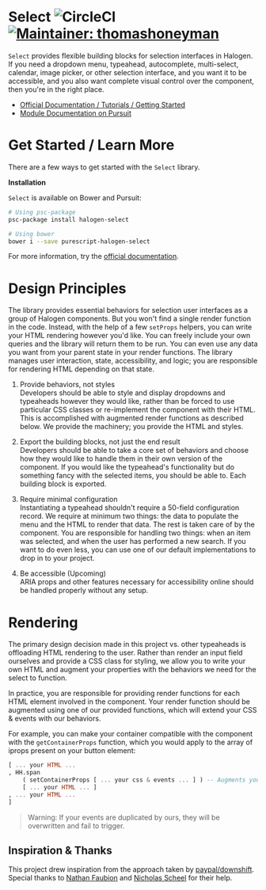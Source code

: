 # Select ![CircleCI](https://img.shields.io/circleci/project/github/citizennet/purescript-halogen-select.svg) [![Maintainer: thomashoneyman](https://img.shields.io/badge/maintainer-thomashoneyman-lightgrey.svg)](http://github.com/thomashoneyman)

`Select` provides flexible building blocks for selection interfaces in Halogen. If you need a dropdown menu, typeahead, autocomplete, multi-select, calendar, image picker, or other selection interface, and you want it to be accessible, and you also want complete visual control over the component, then you're in the right place.

- [Official Documentation / Tutorials / Getting Started](https://citizennet.github.io/purescript-halogen-select)
- [Module Documentation on Pursuit](https://pursuit.purescript.org/packages/purescript-halogen-select)

# Get Started / Learn More

There are a few ways to get started with the `Select` library.

**Installation**

`Select` is available on Bower and Pursuit:

```sh
# Using psc-package
psc-package install halogen-select

# Using bower
bower i --save purescript-halogen-select
```

For more information, try the [official documentation](https://citizennet.github.io/purescript-halogen-select).

# Design Principles

The library provides essential behaviors for selection user interfaces as a group of Halogen components. But you won't find a single render function in the code. Instead, with the help of a few `setProps` helpers, you can write your HTML rendering however you'd like. You can freely include your own queries and the library will return them to be run. You can even use any data you want from your parent state in your render functions. The library manages user interaction, state, accessibility, and logic; you are responsible for rendering HTML depending on that state.

1. Provide behaviors, not styles  
Developers should be able to style and display dropdowns and typeaheads however they would like, rather than be forced to use particular CSS classes or re-implement the component with their HTML. This is accomplished with augmented render functions as described below. We provide the machinery; you provide the HTML and styles.

2. Export the building blocks, not just the end result  
Developers should be able to take a core set of behaviors and choose how they would like to handle them in their own version of the component. If you would like the typeahead's functionality but do something fancy with the selected items, you should be able to. Each building block is exported.

3. Require minimal configuration  
Instantiating a typeahead shouldn't require a 50-field configuration record. We require at minimum two things: the data to populate the menu and the HTML to render that data. The rest is taken care of by the component. You are responsible for handling two things: when an item was selected, and when the user has performed a new search. If you want to do even less, you can use one of our default implementations to drop in to your project.

4. Be accessible (Upcoming)  
ARIA props and other features necessary for accessibility online should be handled properly without any setup.


# Rendering

The primary design decision made in this project vs. other typeaheads is offloading HTML rendering to the user. Rather than render an input field ourselves and provide a CSS class for styling, we allow you to write your own HTML and augment your properties with the behaviors we need for the select to function.

In practice, you are responsible for providing render functions for each HTML element involved in the component. Your render function should be augmented using one of our provided functions, which will extend your CSS & events with our behaviors.

For example, you can make your container compatible with the component with the `getContainerProps` function, which you would apply to the array of iprops present on your button element:

```purescript
[ ... your HTML ...
, HH.span
    ( setContainerProps [ ... your css & events ... ] ) -- Augments your props with our behaviors
    [ ... your HTML ... ]
, ... your HTML ...
]
```

> Warning: If your events are duplicated by ours, they will be overwritten and fail to trigger.


## Inspiration & Thanks

This project drew inspiration from the approach taken by [paypal/downshift](https://github.com/paypal/downshift). Special thanks to [Nathan Faubion](https://github.com/natefaubion) and [Nicholas Scheel](https://github.com/MonoidMusician) for their help.
